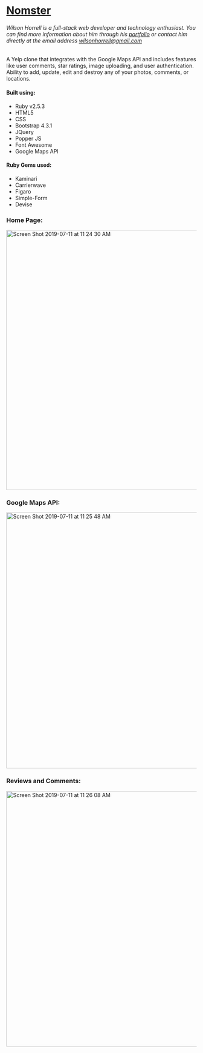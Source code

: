 # [Nomster](https://nomster-wilson-horrell.herokuapp.com/)

###### *Wilson Horrell is a full-stack web developer and technology enthusiast. You can find more information about him through his [portfolio](https://wilsonhorrell.netlify.com/) or contact him directly at the email address wilsonhorrell@gmail.com*


A Yelp clone that integrates with the Google Maps API and includes features like user comments, star ratings, image uploading, and user authentication. Ability to add, update, edit and destroy any of your photos, comments, or locations.

#### Built using:
- Ruby v2.5.3
- HTML5
- CSS
- Bootstrap 4.3.1
- JQuery
- Popper JS
- Font Awesome
- Google Maps API

#### Ruby Gems used:
- Kaminari
- Carrierwave
- Figaro
- Simple-Form
- Devise

### Home Page:
<img width="686" alt="Screen Shot 2019-07-11 at 11 24 30 AM" src="https://user-images.githubusercontent.com/44242436/61068137-e7db2500-a3ce-11e9-8d4e-7a509ea2ee0d.png">

### Google Maps API:
<img width="675" alt="Screen Shot 2019-07-11 at 11 25 48 AM" src="https://user-images.githubusercontent.com/44242436/61068187-0b05d480-a3cf-11e9-8552-12578b22cf65.png">

### Reviews and Comments:
<img width="674" alt="Screen Shot 2019-07-11 at 11 26 08 AM" src="https://user-images.githubusercontent.com/44242436/61068247-2bce2a00-a3cf-11e9-993a-024d7c5e5edd.png">






